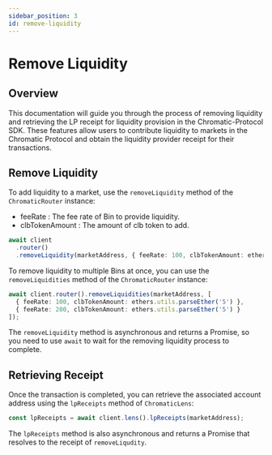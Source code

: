 ```yaml
---
sidebar_position: 3
id: remove-liquidity
---
```


# Remove Liquidity

## Overview

This documentation will guide you through the process of removing liquidity and retrieving the LP receipt for liquidity provision in the Chromatic-Protocol SDK. These features allow users to contribute liquidity to markets in the Chromatic Protocol and obtain the liquidity provider receipt for their transactions.

## Remove Liquidity

To add liquidity to a market, use the `removeLiquidity` method of the `ChromaticRouter` instance:

- feeRate : The fee rate of Bin to provide liquidity.
- clbTokenAmount : The amount of clb token to add.

```typescript
await client
  .router()
  .removeLiquidity(marketAddress, { feeRate: 100, clbTokenAmount: ethers.utils.parseEther('10') });
```

To remove liquidity to multiple Bins at once, you can use the `removeLiquidities` method of the `ChromaticRouter` instance:

```typescript
await client.router().removeLiquidities(marketAddress, [
  { feeRate: 100, clbTokenAmount: ethers.utils.parseEther('5') },
  { feeRate: 200, clbTokenAmount: ethers.utils.parseEther('5') }
]);
```

The `removeLiquidity` method is asynchronous and returns a Promise, so you need to use `await` to wait for the removing liquidity process to complete.

## Retrieving Receipt

Once the transaction is completed, you can retrieve the associated account address using the `lpReceipts` method of `ChromaticLens`:

```typescript
const lpReceipts = await client.lens().lpReceipts(marketAddress);
```

The `lpReceipts` method is also asynchronous and returns a Promise that resolves to the receipt of `removeLiqudity`.
